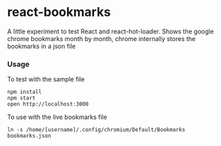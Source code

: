 react-bookmarks
=====================

A little experiment to test React and react-hot-loader. Shows the google chrome bookmarks month by month, chrome internally stores the bookmarks in a json file

### Usage

To test with the sample file
```
npm install
npm start
open http://localhost:3000
```
To use with the live bookmarks file

```
ln -s /home/[username]/.config/chromium/Default/Bookmarks bookmarks.json
```

